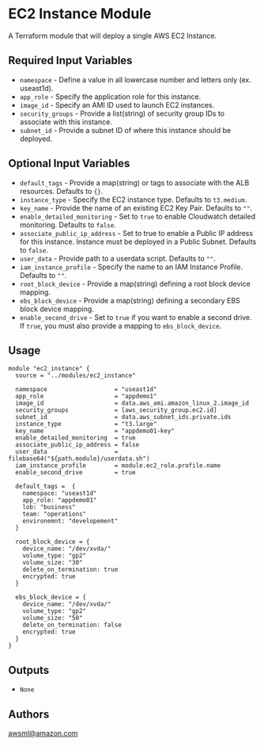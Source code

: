 EC2 Instance Module
===========

A Terraform module that will deploy a single AWS EC2 Instance.

Required Input Variables
----------------------

- `namespace` - Define a value in all lowercase number and letters only (ex. useast1d).
- `app_role` - Specify the application role for this instance.
- `image_id` - Specify an AMI ID used to launch EC2 instances.
- `security_groups` - Provide a list(string) of security group IDs to associate with this instance.
- `subnet_id` - Provide a subnet ID of where this instance should be deployed.

Optional Input Variables
----------------------

- `default_tags` - Provide a map(string) or tags to associate with the ALB
resources. Defaults to `{}`.
- `instance_type` - Specify the EC2 instance type. Defaults to `t3.medium`.
- `key_name` - Provide the name of an existing EC2 Key Pair. Defaults to `""`.
- `enable_detailed_monitoring` - Set to `true` to enable Cloudwatch detailed monitoring. Defaults to `false`.
- `associate_public_ip_address` - Set to true to enable a Public IP address for this instance. Instance must be deployed in a Public Subnet. Defaults to `false`.
- `user_data` - Provide path to a userdata script. Defaults to `""`.
- `iam_instance_profile` - Specify the name to an IAM Instance Profile. Defaults to `""`.
- `root_block_device` - Provide a map(string) defining a root block device mapping.
- `ebs_block_device` - Provide a map(string) defining a secondary EBS block device mapping.
- `enable_second_drive` - Set to `true` if you want to enable a second drive. If `true`, you must also provide a mapping to `ebs_block_device`.

Usage
-----

```hcl
module "ec2_instance" {
  source = "../modules/ec2_instance"

  namespace                   = "useast1d"
  app_role                    = "appdemo1"
  image_id                    = data.aws_ami.amazon_linux_2.image_id
  security_groups             = [aws_security_group.ec2.id]
  subnet_id                   = data.aws_subnet_ids.private.ids
  instance_type               = "t3.large"
  key_name                    = "appdemo01-key"
  enable_detailed_monitoring  = true
  associate_public_ip_address = false
  user_data                   = filebase64("${path.module}/userdata.sh")
  iam_instance_profile        = module.ec2_role.profile.name
  enable_second_drive         = true

  default_tags =  {
    namespace: "useast1d"
    app_role: "appdemo01"
    lob: "business"
    team: "operations"
    environemnt: "developement"
  }

  root_block_device = {
    device_name: "/dev/xvda/"
    volume_type: "gp2"
    volume_size: "30"
    delete_on_termination: true
    encrypted: true
  }

  ebs_block_device = {
    device_name: "/dev/xvda/"
    volume_type: "gp2"
    volume_size: "50"
    delete_on_termination: false
    encrypted: true
  }
}
```

Outputs
----------------------

- `None`

Authors
----------------------

awsml@amazon.com
